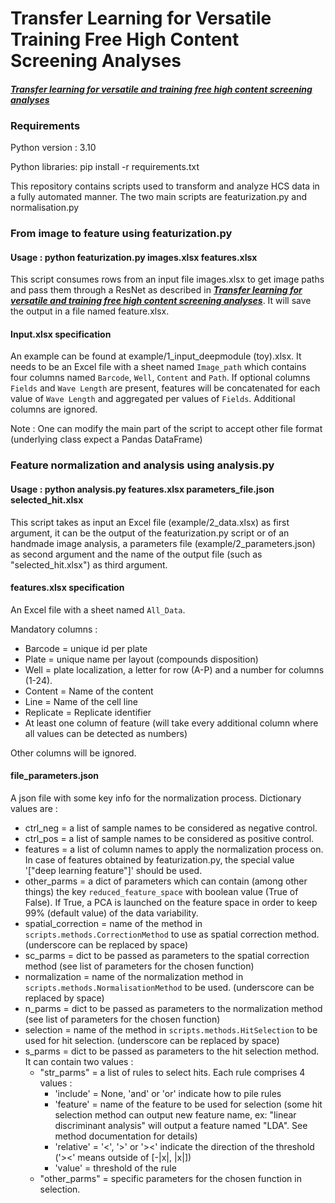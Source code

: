 # Transfer Learning for Versatile Training Free  High Content Screening Analyses

#### *[**Transfer learning for versatile and training free high content screening analyses**](https://doi.org/10.1038/s41598-023-49554-8)*

### Requirements 
Python version : 3.10

Python libraries: pip install -r requirements.txt

This repository contains scripts used to transform and analyze HCS data  in a fully automated manner.
The two main scripts are featurization.py and normalisation.py

### From image to feature using featurization.py

#### Usage : python featurization.py images.xlsx features.xlsx

This script consumes rows from an input file images.xlsx to get image paths and pass them through a ResNet as described in *[**Transfer learning for versatile and training free high content screening analyses**](https://doi.org/10.1038/s41598-023-49554-8)*.
It will save the output in a file named feature.xlsx.

#### Input.xlsx specification

An example can be found at example/1_input_deepmodule (toy).xlsx. It needs to be an Excel file with a sheet named `Image_path` 
which contains four columns named `Barcode`, `Well`, `Content` and `Path`. If optional columns `Fields` and `Wave Length` are present, 
features will be concatenated for each value of `Wave Length` and aggregated per values of `Fields`.
Additional columns are ignored. 

Note : One can modify the main part of the script to accept other file format (underlying class expect a Pandas DataFrame)

### Feature normalization and analysis using analysis.py

#### Usage : python analysis.py features.xlsx parameters_file.json selected_hit.xlsx

This script takes as input an Excel file (example/2_data.xlsx) as first argument, 
it can be the output of the featurization.py script or of an handmade image analysis, 
a parameters file (example/2_parameters.json)
as second argument and the name of the output file (such as "selected_hit.xlsx") as third argument.

#### features.xlsx specification

An Excel file with a sheet named `All_Data`.

Mandatory columns :
- Barcode = unique id per plate
- Plate = unique name per layout (compounds disposition)
- Well = plate localization, a letter for row (A-P) and a number for columns (1-24).
- Content = Name of the content
- Line = Name of the cell line
- Replicate = Replicate identifier
- At least one column of feature (will take every additional column where all values can be detected as numbers)

Other columns will be ignored.

#### file_parameters.json

A json file with some key info for the normalization process.
Dictionary values are :
- ctrl_neg = a list of sample names to be considered as negative control.
- ctrl_pos = a list of sample names to be considered as positive control.
- features = a list of column names to apply the normalization process on. In case of features obtained by featurization.py, the special value '["deep learning feature"]' should be used.
- other_parms = a dict of parameters which can contain (among other things) the key `reduced_feature_space` with boolean value (True of False). If True, a PCA is launched on the feature space in order to keep 99% (default value) of the data variability.
- spatial_correction = name of the method in ``scripts.methods.CorrectionMethod`` to use as spatial correction method. (underscore can be replaced by space)
- sc_parms = dict to be passed as parameters to the spatial correction method (see list of parameters for the chosen function)
- normalization = name of the normalization method in ``scripts.methods.NormalisationMethod`` to be used. (underscore can be replaced by space)
- n_parms = dict to be passed as parameters to the normalization method (see list of parameters for the chosen function)
- selection = name of the method in ``scripts.methods.HitSelection`` to be used for hit selection. (underscore can be replaced by space)
- s_parms = dict to be passed as parameters to the hit selection method. It can contain two values : 
  - "str_parms" = a list of rules to select hits. Each rule comprises 4 values :
    - 'include' = None, 'and' or 'or' indicate how to pile rules
    - 'feature' = name of the feature to be used for selection (some hit selection method can output new feature name, ex: "linear discriminant analysis" will output a feature named "LDA". See method documentation for details)
    - 'relative' = '<', '>' or '><' indicate the  direction of the threshold ('><' means outside of [-|x|, |x|])
    - 'value' = threshold of the rule
  - "other_parms" = specific parameters for the chosen function in selection.
